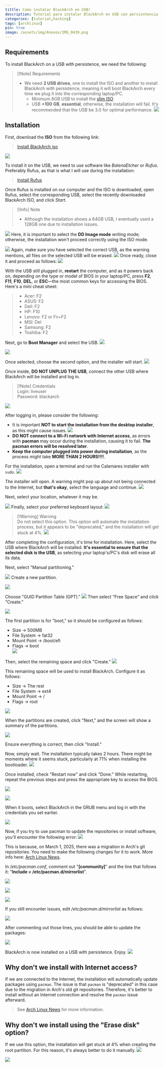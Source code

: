 ```yaml
---
tittle: Como instalar BlackArch en USB! 
description: Tutorial para instalar BlackArch en USB con persisntencia
categories: [tutorial,hacking]
tags: [archlinux]
pin: true
image: /assets/img/Anexos/IMG_0439.png
---
```

## Requirements

To install BlackArch on a USB with persistence, we need the following:

>[!Note] Requirements 
>- We need **2 USB drives**, one to install the ISO and another to install BlackArch with persistence, meaning it will boot BlackArch every time we plug it into the corresponding laptop/PC. 
>    - Minimum 8GB USB to install the [slim ISO](https://ftp.halifax.rwth-aachen.de/blackarch/iso/blackarch-linux-slim-2023.05.01-x86_64.iso)
>    - USB **+100 GB**, **essential**; otherwise, the installation will fail. It's recommended that the USB be 3.0 for optimal performance.
>    ![](/assets/img/Anexos/IMG_0441.png)



## Installation
First, download the **ISO** from the following link:

> [Install BlackArch iso](https://www.blackarch.org/downloads.html)

![](/assets/img/Anexos/Pasted%20image%2020250313090731-1.png)

To install it on the USB, we need to use software like _BalenaEtcher_ or _Rufus_. Preferably Rufus, as that is what I will use during the installation:

> [Install Rufus](https://rufus.ie/en/)

Once Rufus is installed on our computer and the ISO is downloaded, open Rufus, select the corresponding USB, select the recently downloaded BlackArch ISO, and click _Start_.
> [!info] Note 
> - Although the installation shows a 64GB USB, I eventually used a 128GB one due to installation issues.

![](/assets/img/Anexos/Pasted%20image%2020250313093740-1.png)
Here, it is important to select the **DD Image mode** writing mode; otherwise, the installation won't proceed correctly using the ISO mode.

![](/assets/img/Anexos/Pasted%20image%2020250313093814-1.png)
Again, make sure you have selected the correct USB, as the warning mentions, all files on the selected USB will be erased. 
![](/assets/img/Anexos/Pasted%20image%2020250313093837-1.png)
Once ready, close it and proceed as follows:
![](/assets/img/Anexos/Pasted%20image%2020250313094910-1.png)

With the USB still plugged in, **restart** the computer, and as it powers back on, depending on the type or model of BIOS in your laptop/PC, press **F2**, **F11**, **F10**, **DEL**, or **ESC**—the most common keys for accessing the BIOS. Here's a mini cheat sheet:
> - Acer: F2
> - ASUS: F2
> - Dell: F2
> - HP: F10
> - Lenovo: F2 or Fn+F2
> - MSI: Del
> - Samsung: F2
> - Toshiba: F2

Next, go to **Boot Manager** and select the USB.
![](/assets/img/Anexos/IMG_0445-1.png)

![](/assets/img/Anexos/IMG_0395.png)

Once selected, choose the second option, and the installer will start.
![](/assets/img/Anexos/IMG_0396.png)

Once inside, **DO NOT UNPLUG THE USB**, connect the other USB where BlackArch will be installed and log in.
>[!Note] Credentials  
>Login: liveuser  
>Password: blackarch

![](/assets/img/Anexos/IMG_0397.png)

After logging in, please consider the following:
- It is important **NOT to start the installation from the desktop installer**, as this might cause issues.
![](/assets/img/Anexos/Pasted%20image%2020250316092517-1.png)
- **DO NOT connect to a Wi-Fi network with Internet access**, as errors with **pacman** may occur during the installation, causing it to fail. **The pacman errors will be resolved later**.
- **Keep the computer plugged into power during installation**, as the process might take **MORE THAN 2 HOURS!!!!**.

For the installation, open a terminal and run the Calamares installer with `sudo`.
![](/assets/img/Anexos/Pasted%20image%2020250316092432-1.png)

The installer will open. A warning might pop up about not being connected to the Internet, but **that's okay**, select the language and continue.
![](/assets/img/Anexos/Pasted%20image%2020250316091721-1.png)

Next, select your location, whatever it may be.

![](/assets/img/Anexos/IMG_0399-1.png)
Finally, select your preferred keyboard layout:
![](/assets/img/Anexos/IMG_0400.png)

> [!Warning] Warning  
> Do not select this option. This option will automate the installation process, but it appears to be "deprecated," and the installation will get stuck at 4%.
![](/assets/img/Anexos/Pasted%20image%2020250316092257-1.png)

After completing the configuration, it's time for installation. Here, select the USB where BlackArch will be installed. **It's essential to ensure that the selected disk is the USB**, as selecting your laptop's/PC's disk will erase all its data.

Next, select "Manual partitioning."

![](/assets/img/Anexos/Pasted%20image%2020250316092632-1.png)
Create a new partition.

![](/assets/img/Anexos/Pasted%20image%2020250316092655-1.png)

Choose "GUID Partition Table (GPT)."
![](/assets/img/Anexos/Pasted%20image%2020250316092708-1.png)
Then select "Free Space" and click "Create."

![](/assets/img/Anexos/Pasted%20image%2020250316092734-1.png)

The first partition is for "boot," so it should be configured as follows:
- Size -> 500MB  
- File System -> fat32  
- Mount Point -> /boot/efi  
- Flags -> boot  
![](/assets/img/Anexos/Pasted%20image%2020250316092756-1.png)

Then, select the remaining space and click "Create."
![](/assets/img/Anexos/Pasted%20image%2020250316092910-1.png)

This remaining space will be used to install BlackArch. Configure it as follows:  
- Size -> The rest  
- File System -> ext4  
- Mount Point -> /  
- Flags -> root  

![](/assets/img/Anexos/Pasted%20image%2020250316092820-1.png)

When the partitions are created, click "Next," and the screen will show a summary of the partitions.

![](/assets/img/Anexos/Pasted%20image%2020250316092952-1.png)

Ensure everything is correct, then click "Install."  

Now, simply wait. The installation typically takes 2 hours. There might be moments where it seems stuck, particularly at 71% when installing the bootloader.
![](/assets/img/Anexos/IMG_0427.png)

Once installed, check "Restart now" and click "Done." While restarting, repeat the previous steps and press the appropriate key to access the BIOS.

![](/assets/img/Anexos/IMG_0428.png)

![](/assets/img/Anexos/IMG_0446(1).png)

When it boots, select BlackArch in the GRUB menu and log in with the credentials you set earlier.

![](/assets/img/Anexos/IMG_0447.png)

Now, if you try to use pacman to update the repositories or install software, you'll encounter the following error:
![](/assets/img/Anexos/IMG_0431.png)

This is because, on March 1, 2025, there was a migration in Arch's git repositories. You need to make the following changes for it to work. More info here: [Arch Linux News](https://archlinux.org/news/cleaning-up-old-repositories/).

In _/etc/pacman.conf_, comment out "**[community]**" and the line that follows it: "**Include = /etc/pacman.d/mirrorlist**".

![](/assets/img/Anexos/IMG_0432.png)

![](/assets/img/Anexos/IMG_0433.png)

![](/assets/img/Anexos/IMG_0436.png)

If you still encounter issues, edit _/etc/pacman.d/mirrorlist_ as follows: 

![](/assets/img/Anexos/IMG_0440.png)

After commenting out those lines, you should be able to update the packages:

![](/assets/img/Anexos/IMG_0437.png)

BlackArch is now installed on a USB with persistence. Enjoy.
![](/assets/img/Anexos/IMG_0439.png)



## Why don't we install with Internet access?
If we are connected to the Internet, the installation will automatically update packages using `pacman`. The issue is that `pacman` is "deprecated" in this case due to the migration in Arch's old git repositories. Therefore, it's better to install without an Internet connection and resolve the `pacman` issue afterward.  
> See [Arch Linux News](https://archlinux.org/news/cleaning-up-old-repositories/) for more information.



## Why don't we install using the "Erase disk" option?
If we use this option, the installation will get stuck at 4% when creating the root partition. For this reason, it's always better to do it manually.
![](/assets/img/Anexos/Pasted%20image%2020250316092257-1.png)

![](/assets/img/Anexos/Pasted%20image%2020250316150401-1.png)
